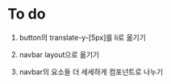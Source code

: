 # To do
1. button의 translate-y-[5px]를 li로 옮기기

2. navbar layout으로 옮기기

3. navbar의 요소들 더 세세하게 컴포넌트로 나누기
